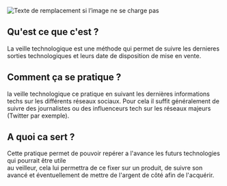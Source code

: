 ![Texte de remplacement si l’image ne se charge pas](https://www.synergeek.fr/wp-content/uploads/2016/01/veille-technologique-660x330.jpg)
   ## Qu'est ce que c'est ?

La veille technologique est une méthode qui permet de suivre les dernieres sorties technologiques
et leurs date de disposition de mise en vente.  

   ## Comment ça se pratique ?

la veille technologique ce pratique en suivant les dernières informations techs sur les différents
réseaux sociaux. Pour cela il suffit généralement de suivre des journalistes ou des influenceurs
tech sur les réseaux majeurs (Twitter par exemple).  


   ## A quoi ca sert ?
Cette pratique permet de pouvoir repérer a l'avance les futurs technologies qui pourrait être utile  
au veilleur, cela lui permettra de ce fixer sur un produit, de suivre son avancé et éventuellement de mettre de l'argent de côté afin de l'acquérir.  

